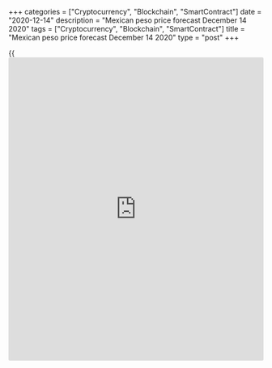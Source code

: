 +++
categories = ["Cryptocurrency", "Blockchain", "SmartContract"]
date = "2020-12-14"
description = "Mexican peso price forecast December 14 2020"
tags = ["Cryptocurrency", "Blockchain", "SmartContract"]
title = "Mexican peso price forecast December 14 2020"
type = "post"
+++

{{<iframe id="large-banner" src="https://www.bounty.group/#slide=9.0" width="100%" height="600" scrolling="no" style="border: 0px solid rgb(216, 221, 230); border-radius: 3px;">}}

2020-12-14

2020-12-14

Four reasons to buy Mexican peso. Forecast as of 14.12.2020Dmitri
Demidenko

The recovery of the local economy, the US GDP growth, high demand for
emerging markets’ currencies, and the increase in international trade
make it profitable to sell the [USDMXN][1].

## Quarterly peso fundamental forecast

Donald Trump’s attacks on the Fed in 2018-2019 are nothing compared to
how other governments interfere with the central banks in other
countries. Mexico’s Senate approved Wednesday a bill that will force the
central bank to buy dollar bills from banks that can’t place them
elsewhere, making it easier for the migrants to exchange the dollar, as
they often sell the US dollars at a loss. In fact, a significant chunk
of the dollars entering the country comes from drug trafficking, and the
adoption of the bill by the House of Representatives will increase the
risk of money laundering and terrorist financing, hurt the economy and
undermine the international confidence that the Bank of Mexico took
years to win. Mexico City can face Washington’s sanctions for money
laundering.

Political risks must be the only factor that could prevent the peso from
exceptional performance in Forex. Over the past six months, the
[USDMXN][1] has been down by 11.5%. The gradual recovery of the Mexican
economy, which was 12.1% up in the third quarter, the decline in the
unemployment rate from 5.5% in June to 4.7% in October, in addition to
the favorable foreign environment allow Bloomberg experts suggest the
peso could be one of the most promising Forex currencies in 2021.

###  **Forecasts for emerging markets’ assets**

 __

_Source_ _: Bloomberg_

The world's leading central banks' ultra-easy monetary [policy](https://www.fintechee.com/policy/) increased
the negative-yielding global debt market to $18 trillion. Cheap money,
amid [investor](https://www.fintechee.com/tutorial-for-forex-trading/investor-mode/)s’ confidence in a soon victory over the pandemic, support
carry traders and emerging markets’ currencies. The major problem of
developing economies is the slow introduction of coronavirus vaccines.
However, Mexico authorizes the Pfizer-BioNTech coronavirus vaccine's
emergency use, which should encourage the peso buyers.

About 83% of Mexican exports go to the USA. The experts polled by Wall
Street Journal expect the US GDP to go up from 1.9% in the first quarter
to 4% in the second and third quarter of 2021, which also encourages the
[USDMXN][1] bears. Besides, Joe Biden has become the US president and
the US-Mexico trade relations.

Besides the international trade also influences the exchange rates.
According to Nordea Markets, the growth of international trade will,
first of all, support the currencies of Latin America and the emerging
markets.

### Currency sensitivity to international trade growth



 _Source_ _: Nordea Markets_

### Quarterly [USDMXN][1] trading plan

A weaker dollar supports the international financial conditions'
improvement and creates a favorable environment for globalization and
trade development, which will encourage the [USDMXN][1] bears. I
believe, provided Mexico’s House of Representatives blocks the bill
forcing the central bank to buy the dollars, the pair will continue
falling towards 19.4 and 18.6. I recommend one to sell the dollar versus
the peso on the [USDMXN][1] drawdowns.





## Price chart of USDMXN in real time mode

The content of this article reflects the author’s opinion and does not
necessarily reflect the official position of LiteForex. The material
published on this page is provided for informational purposes only and
should not be considered as the provision of investment advice for the
purposes of Directive 2004/39/EC.

Rate this article:

{{value}}

( {{count}} {{title}} )

   1. my.liteforex.com/trading/chart?symbol=USDMXN&returnUrl=true
